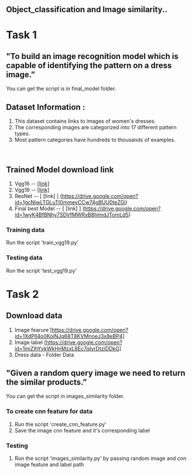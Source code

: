 ## Object_classification and Image similarity..

# Task 1

## "To build an image recognition model which is capable of identifying the pattern on a dress image.”

  You can get the script is in final_model folder.

## Dataset Information​ :
1. This dataset contains links to images of women's dresses. <br>
2. The corresponding images are categorized into 17 different pattern
types.<br>
3. Most pattern categories have hundreds to thousands of examples.
<br>

## Trained Model download link

1. Vgg16 -- [ [link] ](https://drive.google.com/open?id=1t1twM-v4jpiacL5UTh-th0HEd55G7-aK) <br>
2. Vgg19 -- [ [link] ](https://drive.google.com/open?id=1wyK4BfBNhy7SDVfMWRxB8hlmdJTomLd5) <br>
3. ResNet -- [ [link] ] (https://drive.google.com/open?id=1gcNiwLTGLuTI0mmeyCCw74gBUU0teZGi) <br>
4. Final best Model -- [ [link] ] (https://drive.google.com/open?id=1wyK4BfBNhy7SDVfMWRxB8hlmdJTomLd5)

### Training data

  Run the script 'train_vgg19.py'

### Testing data

  Run the script 'test_vgg19.py'


# Task 2

## Download data
1. Image fearure [https://drive.google.com/open?id=1XdPlI4o0KojNJq68T8KVMnoeJ3x8eBP4]
2. Image label [https://drive.google.com/open?id=1imZlhYykWkHnMzxL8Ec7qIvrDtziDDkG]
3. Dress data - Folder Data

## "Given a random query image we need to return the similar products.”

  You can get the script in images_similarity folder.

### To create cnn feature for data
 1. Run the script 'create_cnn_feature.py'
 2. Save the image cnn feature and it's corresponding label 

### Testing
 1. Run the script 'images_similarity.py' by passing random image and cnn image feature and label path
